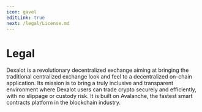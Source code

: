 ```yaml
---
icon: gavel
editLink: true
next: /legal/License.md
---
```

# Legal

Dexalot is a revolutionary decentralized exchange aiming at bringing the traditional centralized exchange look and feel to a decentralized on-chain application. Its mission is to bring a truly inclusive and transparent environment where Dexalot users can trade crypto securely and efficiently, with no slippage or custody risk. It is built on Avalanche, the fastest smart contracts platform in the blockchain industry.
